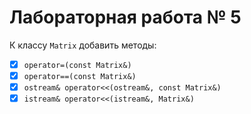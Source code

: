 # Лабораторная работа № 5
К классу `Matrix` добавить методы:
- [x] `operator=(const Matrix&)`
- [x] `operator==(const Matrix&)`
- [x] `ostream& operator<<(ostream&, const Matrix&)`
- [x] `istream& operator<<(istream&, Matrix&)`
